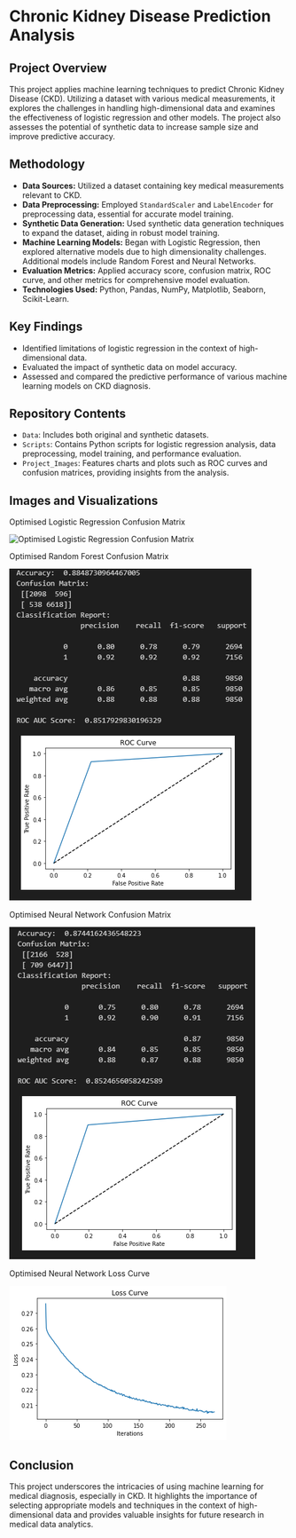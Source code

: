 # Chronic Kidney Disease Prediction Analysis

## Project Overview
This project applies machine learning techniques to predict Chronic Kidney Disease (CKD). Utilizing a dataset with various medical measurements, it explores the challenges in handling high-dimensional data and examines the effectiveness of logistic regression and other models. The project also assesses the potential of synthetic data to increase sample size and improve predictive accuracy.

## Methodology
- **Data Sources:** Utilized a dataset containing key medical measurements relevant to CKD.
- **Data Preprocessing:** Employed `StandardScaler` and `LabelEncoder` for preprocessing data, essential for accurate model training.
- **Synthetic Data Generation:** Used synthetic data generation techniques to expand the dataset, aiding in robust model training.
- **Machine Learning Models:** Began with Logistic Regression, then explored alternative models due to high dimensionality challenges. Additional models include Random Forest and Neural Networks.
- **Evaluation Metrics:** Applied accuracy score, confusion matrix, ROC curve, and other metrics for comprehensive model evaluation.
- **Technologies Used:** Python, Pandas, NumPy, Matplotlib, Seaborn, Scikit-Learn.

## Key Findings
- Identified limitations of logistic regression in the context of high-dimensional data.
- Evaluated the impact of synthetic data on model accuracy.
- Assessed and compared the predictive performance of various machine learning models on CKD diagnosis.

## Repository Contents
- `Data`: Includes both original and synthetic datasets.
- `Scripts`: Contains Python scripts for logistic regression analysis, data preprocessing, model training, and performance evaluation.
- `Project_Images`: Features charts and plots such as ROC curves and confusion matrices, providing insights from the analysis.

## Images and Visualizations

Optimised Logistic Regression Confusion Matrix

![Optimised Logistic Regression Confusion Matrix](https://github.com/comuilleoir/Kidney-Disease/blob/main/Project_Images/log_rec_roc.png)

Optimised Random Forest Confusion Matrix

![Optimised Random Forest Confusion Matrix](https://github.com/comuilleoir/Kidney-Disease/blob/main/Project_Images/RF_roc.png)

Optimised Neural Network Confusion Matrix

![Optimised Random Forest Confusion Matrix](https://github.com/comuilleoir/Kidney-Disease/blob/main/Project_Images/NN_roc.png)

Optimised Neural Network Loss Curve

![Optimised Random Forest Confusion Matrix](https://github.com/comuilleoir/Kidney-Disease/blob/main/Project_Images/NN_loss.png)

## Conclusion
This project underscores the intricacies of using machine learning for medical diagnosis, especially in CKD. It highlights the importance of selecting appropriate models and techniques in the context of high-dimensional data and provides valuable insights for future research in medical data analytics.

